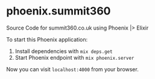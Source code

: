 # phoenix.summit360

Source Code for summit360.co.uk using Phoenix |> Elixir

To start this Phoenix application:

1. Install dependencies with `mix deps.get`
2. Start Phoenix endpoint with `mix phoenix.server`

Now you can visit `localhost:4000` from your browser.
